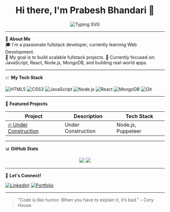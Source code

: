 <h1 align="center">Hi there, I'm Prabesh Bhandari 👋</h1>
<p align="center">
  <img src="https://readme-typing-svg.herokuapp.com?font=Fira+Code&pause=1000&center=true&vCenter=true&width=435&lines=Fullstack+Developer;Open+Source+Contributor;Tech+Educator;Lifelong+Learner" alt="Typing SVG" />
</p>

---

🌟 **About Me**  
🎓 I'm a passionate fullstack developer, currently learning Web Development.  
🚀 My goal is to build scalable fullstack projects.
💼 Currently focused on: JavaScript, React, Node.js, MongoDB, and building real-world apps.

---

📈 **My Tech Stack**

![HTML5](https://img.shields.io/badge/-HTML5-E34F26?style=for-the-badge&logo=html5&logoColor=white)
![CSS3](https://img.shields.io/badge/-CSS3-1572B6?style=for-the-badge&logo=css3)
![JavaScript](https://img.shields.io/badge/-JavaScript-F7DF1E?style=for-the-badge&logo=javascript&logoColor=black)
![Node.js](https://img.shields.io/badge/-Node.js-339933?style=for-the-badge&logo=node.js&logoColor=white)
![React](https://img.shields.io/badge/-React-61DAFB?style=for-the-badge&logo=react&logoColor=black)
![MongoDB](https://img.shields.io/badge/-MongoDB-47A248?style=for-the-badge&logo=mongodb&logoColor=white)
![Git](https://img.shields.io/badge/-Git-F05032?style=for-the-badge&logo=git&logoColor=white)

---

📌 **Featured Projects**

| Project | Description | Tech Stack |
|--------|-------------|------------|
| [🔥 Under Construction](https://github.com/yourusername/delta-notes) | Under Construction| Node.js, Puppeteer |


---

📊 **GitHub Stats**

<p align="center">
  <img src="https://github-readme-stats.vercel.app/api?username=yourusername&show_icons=true&theme=tokyonight" />
  <img src="https://github-readme-streak-stats.herokuapp.com?user=yourusername&theme=tokyonight" />
</p>

---

💬 **Let's Connect!**

[![LinkedIn](https://img.shields.io/badge/-LinkedIn-0077B5?style=for-the-badge&logo=linkedin)](https://www.linkedin.com/in/bhandariprabesh27/))
[![Portfolio](https://img.shields.io/badge/-Portfolio-FF5722?style=for-the-badge)](https://your-portfolio.com)

---

> “Code is like humor. When you have to explain it, it’s bad.” – Cory House
